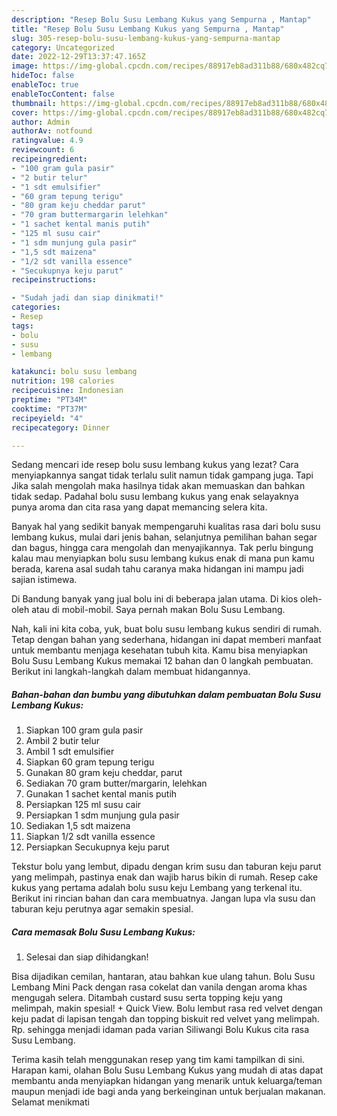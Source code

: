 ```yaml
---
description: "Resep Bolu Susu Lembang Kukus yang Sempurna , Mantap"
title: "Resep Bolu Susu Lembang Kukus yang Sempurna , Mantap"
slug: 305-resep-bolu-susu-lembang-kukus-yang-sempurna-mantap
category: Uncategorized
date: 2022-12-29T13:37:47.165Z
image: https://img-global.cpcdn.com/recipes/88917eb8ad311b88/680x482cq70/bolu-susu-lembang-kukus-foto-resep-utama.jpg
hideToc: false
enableToc: true
enableTocContent: false
thumbnail: https://img-global.cpcdn.com/recipes/88917eb8ad311b88/680x482cq70/bolu-susu-lembang-kukus-foto-resep-utama.jpg
cover: https://img-global.cpcdn.com/recipes/88917eb8ad311b88/680x482cq70/bolu-susu-lembang-kukus-foto-resep-utama.jpg
author: Admin
authorAv: notfound
ratingvalue: 4.9
reviewcount: 6
recipeingredient:
- "100 gram gula pasir"
- "2 butir telur"
- "1 sdt emulsifier"
- "60 gram tepung terigu"
- "80 gram keju cheddar parut"
- "70 gram buttermargarin lelehkan"
- "1 sachet kental manis putih"
- "125 ml susu cair"
- "1 sdm munjung gula pasir"
- "1,5 sdt maizena"
- "1/2 sdt vanilla essence"
- "Secukupnya keju parut"
recipeinstructions:

- "Sudah jadi dan siap dinikmati!"
categories:
- Resep
tags:
- bolu
- susu
- lembang

katakunci: bolu susu lembang 
nutrition: 198 calories
recipecuisine: Indonesian
preptime: "PT34M"
cooktime: "PT37M"
recipeyield: "4"
recipecategory: Dinner

---
```



Sedang mencari ide resep bolu susu lembang kukus yang lezat? Cara menyiapkannya sangat tidak terlalu sulit namun tidak gampang juga. Tapi Jika salah mengolah maka hasilnya tidak akan memuaskan dan bahkan tidak sedap. Padahal bolu susu lembang kukus yang enak selayaknya punya aroma dan cita rasa yang dapat memancing selera kita.


Banyak hal yang sedikit banyak mempengaruhi kualitas rasa dari bolu susu lembang kukus, mulai dari jenis bahan, selanjutnya pemilihan bahan segar dan bagus, hingga cara mengolah dan menyajikannya. Tak perlu bingung kalau mau menyiapkan bolu susu lembang kukus enak di mana pun kamu berada, karena asal sudah tahu caranya maka hidangan ini mampu jadi sajian istimewa.

Di Bandung banyak yang jual bolu ini di beberapa jalan utama. Di kios oleh-oleh atau di mobil-mobil. Saya pernah makan Bolu Susu Lembang.


Nah, kali ini kita coba, yuk, buat bolu susu lembang kukus sendiri di rumah. Tetap dengan bahan yang sederhana, hidangan ini dapat memberi manfaat untuk membantu menjaga kesehatan tubuh kita. Kamu bisa menyiapkan Bolu Susu Lembang Kukus memakai 12 bahan dan 0 langkah pembuatan. Berikut ini langkah-langkah dalam membuat hidangannya.

<!--inarticleads1-->

##### Bahan-bahan dan bumbu yang dibutuhkan dalam pembuatan Bolu Susu Lembang Kukus:

1. Siapkan 100 gram gula pasir
1. Ambil 2 butir telur
1. Ambil 1 sdt emulsifier
1. Siapkan 60 gram tepung terigu
1. Gunakan 80 gram keju cheddar, parut
1. Sediakan 70 gram butter/margarin, lelehkan
1. Gunakan 1 sachet kental manis putih
1. Persiapkan 125 ml susu cair
1. Persiapkan 1 sdm munjung gula pasir
1. Sediakan 1,5 sdt maizena
1. Siapkan 1/2 sdt vanilla essence
1. Persiapkan Secukupnya keju parut


Tekstur bolu yang lembut, dipadu dengan krim susu dan taburan keju parut yang melimpah, pastinya enak dan wajib harus bikin di rumah. Resep cake kukus yang pertama adalah bolu susu keju Lembang yang terkenal itu. Berikut ini rincian bahan dan cara membuatnya. Jangan lupa vla susu dan taburan keju perutnya agar semakin spesial. 

<!--inarticleads2-->

##### Cara memasak Bolu Susu Lembang Kukus:


1. Selesai dan siap dihidangkan!

Bisa dijadikan cemilan, hantaran, atau bahkan kue ulang tahun. Bolu Susu Lembang Mini Pack dengan rasa cokelat dan vanila dengan aroma khas mengugah selera. Ditambah custard susu serta topping keju yang melimpah, makin spesial! + Quick View. Bolu lembut rasa red velvet dengan keju padat di lapisan tengah dan topping biskuit red velvet yang melimpah. Rp. sehingga menjadi idaman pada varian Siliwangi Bolu Kukus cita rasa Susu Lembang. 

Terima kasih telah menggunakan resep yang tim kami tampilkan di sini. Harapan kami, olahan Bolu Susu Lembang Kukus yang mudah di atas dapat membantu anda menyiapkan hidangan yang menarik untuk keluarga/teman maupun menjadi ide bagi anda yang berkeinginan untuk berjualan makanan. Selamat menikmati
